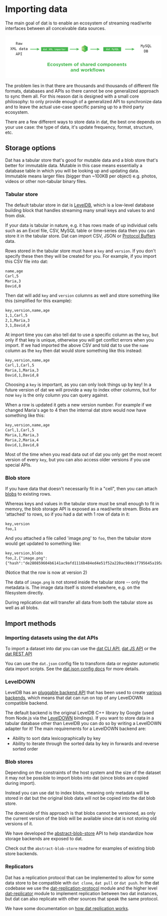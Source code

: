 # Importing data

The main goal of dat is to enable an ecosystem of streaming read/write interfaces between all conceivable data sources.

![diagram](../img/component-diagram.png)

The problem lies in that there are thousands and thousands of different file formats, databases and APIs so there cannot be one generalized approach to sync them all. For this reason dat is designed with a small core philosophy: to only provide enough of a generalized API to synchronize data and to leave the actual use-case specific parsing up to a third party ecosystem.

There are a few different ways to store data in dat, the best one depends on your use case: the type of data, it's update frequency, format, structure, etc.

## Storage options

Dat has a tabular store that's good for mutable data and a blob store that's better for immutable data. Mutable in this case means essentially a database table in which you will be looking up and updating data. Immutable means larger files (bigger than ~100KB per object) e.g. photos, videos or other non-tabular binary files.

### Tabular store

The default tabular store in dat is [LevelDB](http://leveldb.org/), which is a low-level database building block that handles streaming many small keys and values to and from disk. 

If your data is tabular in nature, e.g. it has rows made of up individual cells such as an Excel file, CSV, MySQL table or time-series data then you can store it in the tabular store. Dat can import CSV, JSON or [Protocol Buffers](https://code.google.com/p/protobuf/) data. 

Rows stored in the tabular store must have a `key` and `version`. If you don't specify these then they will be created for you. For example, if you import this CSV file into dat:

```
name,age
Carl,5
Maria,3
David,8
```

Then dat will add `key` and `version` columns as well and store something like this (simplified for this example):

```
key,version,name,age
1,1,Carl,5
2,1,Maria,3
3,1,David,8
```

At import time you can also tell dat to use a specific column as the `key`, but only if that key is unique, otherwise you will get conflict errors when you import. If we had imported the above CSV and told dat to use the `name` column as the `key` then dat would store something like this instead:

```
key,version,name,age
Carl,1,Carl,5
Maria,1,Maria,3
David,1,David,8
```

Choosing a `key` is important, as you can only look things up by key! In a future version of dat we will provide a way to index other columns, but for now `key` is the only column you can query against.

When a row is updated it gets a new version number. For example if we changed Maria's age to 4 then the internal dat store would now have something like this:

```
key,version,name,age
Carl,1,Carl,5
Maria,1,Maria,3
Maria,2,Maria,4
David,1,David,8
```

Most of the time when you read data out of dat you only get the most recent version of every `key`, but you can also access older versions if you use special APIs.

### Blob store

If you have data that doesn't necessarily fit in a "cell", then you can attach [blobs](http://en.wikipedia.org/wiki/Binary_large_object) to existing rows.

Whereas keys and values in the tabular store must be small enough to fit in memory, the blob storage API is exposed as a read/write stream. Blobs are 'attached' to rows, so if you had a dat with 1 row of data in it:

```
key,version
foo,1
```

And you attached a file called 'image.png' to `foo`, then the tabular store would get updated to something like:

```
key,version,blobs
foo,2,{"image.png":{"hash":"de280859604b6141ac9afd1116b484ed4e51f52a220ac98de1f795645a195ac7","size":1385181}}
```

(Notice that the row is now at version 2)

The data of `image.png` is not stored inside the tabular store -- only the metadata is. The image data itself is stored elsewhere, e.g. on the filesystem directly.

During replication dat will transfer all data from both the tabular store as well as all blobs.

## Import methods

### Importing datasets using the dat APIs

To import a dataset into dat you can use the [dat CLI API](https://github.com/maxogden/dat/blob/master/docs/cli-usage.md), [dat JS API](https://github.com/maxogden/dat/blob/master/docs/js-api.md) or the [dat REST API](https://github.com/maxogden/dat/blob/master/docs/rest-api.md)

You can use the `dat.json` config file to transform data or register autometic data import scripts. See the [dat.json config docs](https://github.com/maxogden/dat/blob/master/docs/dat-json-config.md) for more details.

### LevelDOWN

LevelDB has an [pluggable backend API](https://github.com/rvagg/abstract-leveldown#abstract-leveldown-) that has been used to create [various backends](https://github.com/rvagg/node-levelup/wiki/Modules#storage), which means that dat can run on top of any LevelDOWN compatible backend.

The default backend is the original LevelDB C++ library by Google (used from Node.js via the [LevelDOWN](https://github.com/rvagg/node-leveldown) bindings). If you want to store data in a tabular database other than LevelDB you can do so by writing a LevelDOWN adapter for it! The main requirements for a LevelDOWN backend are:

- Ability to sort data lexicographically by key
- Ability to iterate through the sorted data by key in forwards and reverse sorted order

### Blob stores

Depending on the constraints of the host system and the size of the dataset it may not be possible to import blobs into dat (since blobs are copied during import).

Instead you can use dat to index blobs, meaning only metadata will be stored in dat but the original blob data will not be copied into the dat blob store.

The downside of this approach is that blobs cannot be versioned, as only the current version of the blob will be available since dat is not storing old versions of it.

We have developed the [abstract-blob-store](https://github.com/maxogden/abstract-blob-store) API to help standardize how storage backends are exposed to dat.

Check out the `abstract-blob-store` readme for examples of existing blob store backends.

### Replicators

Dat has a replication protocol that can be implemented to allow for some data store to be compatible with `dat clone`, `dat pull` or `dat push`. In the dat codebase we use the [dat-replication-protocol](https://github.com/mafintosh/dat-replication-protocol) module and the higher level [dat-replicator](https://github.com/mafintosh/dat-replicator) module to implement replication between two dat instances, but dat can also replicate with other sources that speak the same protocol.

We have some documentation on [how dat replication works](https://github.com/maxogden/dat/blob/master/docs/replication.md).
